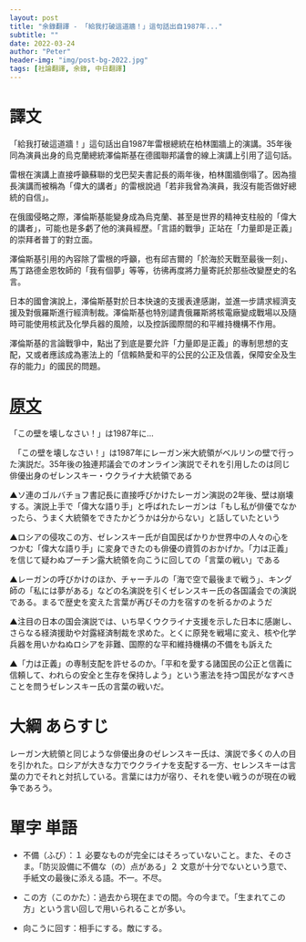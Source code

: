 ```yaml
---
layout: post
title: "余錄翻譯 - 「給我打破這道牆！」這句話出自1987年..."
subtitle: ""
date: 2022-03-24
author: "Peter"
header-img: "img/post-bg-2022.jpg"
tags: [社論翻譯, 余錄, 中日翻譯]
---
```


# 譯文

「給我打破這道牆！」這句話出自1987年雷根總統在柏林圍牆上的演講。35年後同為演員出身的烏克蘭總統澤倫斯基在德國聯邦議會的線上演講上引用了這句話。

雷根在演講上直接呼籲蘇聯的戈巴契夫書記長的兩年後，柏林圍牆倒塌了。因為擅長演講而被稱為「偉大的講者」的雷根說過「若非我曾為演員，我沒有能否做好總統的自信」。

在俄國侵略之際，澤倫斯基能變身成為烏克蘭、甚至是世界的精神支柱般的「偉大的講者」，可能也是多虧了他的演員經歷。「言語的戰爭」正站在「力量即是正義」的崇拜者普丁的對立面。

澤倫斯基引用的內容除了雷根的呼籲，也有邱吉爾的「於海於天戰至最後一刻」、馬丁路德金恩牧師的「我有個夢」等等，彷彿再度將力量寄託於那些改變歷史的名言。

日本的國會演說上，澤倫斯基對於日本快速的支援表達感謝，並進一步請求經濟支援及對俄羅斯進行經濟制裁。澤倫斯基也特別譴責俄羅斯將核電廠變成戰場以及隨時可能使用核武及化學兵器的風險，以及控訴國際間的和平維持機構不作用。

澤倫斯基的言論戰爭中，點出了到底是要允許「力量即是正義」的專制思想的支配，又或者應該成為憲法上的「信賴熱愛和平的公民的公正及信義，保障安全及生存的能力」的國民的問題。

# [原文](1)
 
 「この壁を壊しなさい！」は1987年に…

　「この壁を壊しなさい！」は1987年にレーガン米大統領がベルリンの壁で行った演説だ。35年後の独連邦議会でのオンライン演説でそれを引用したのは同じ俳優出身のゼレンスキー・ウクライナ大統領である

▲ソ連のゴルバチョフ書記長に直接呼びかけたレーガン演説の2年後、壁は崩壊する。演説上手で「偉大な語り手」と呼ばれたレーガンは「もし私が俳優でなかったら、うまく大統領をできたかどうかは分からない」と話していたという

▲ロシアの侵攻この方、ゼレンスキー氏が自国民ばかりか世界中の人々の心をつかむ「偉大な語り手」に変身できたのも俳優の資質のおかげか。「力は正義」を信じて疑わぬプーチン露大統領を向こうに回しての「言葉の戦い」である

▲レーガンの呼びかけのほか、チャーチルの「海で空で最後まで戦う」、キング師の「私には夢がある」などの名演説を引くゼレンスキー氏の各国議会での演説である。まるで歴史を変えた言葉が再びその力を宿すのを祈るかのようだ

▲注目の日本の国会演説では、いち早くウクライナ支援を示した日本に感謝し、さらなる経済援助や対露経済制裁を求めた。とくに原発を戦場に変え、核や化学兵器を用いかねぬロシアを非難、国際的な平和維持機構の不備をも訴えた

▲「力は正義」の専制支配を許せるのか。「平和を愛する諸国民の公正と信義に信頼して、われらの安全と生存を保持しよう」という憲法を持つ国民がなすべきことを問うゼレンスキー氏の言葉の戦いだ。

# 大綱 あらすじ

レーガン大統領と同じような俳優出身のゼレンスキー氏は、演説で多くの人の目を引かれた。ロシアが大きな力でウクライナを支配する一方、セレンスキーは言葉の力でそれと対抗している。言葉には力が宿り、それを使い戦うのが現在の戦争であろう。

# 單字 単語

- 不備（ふび）：１ 必要なものが完全にはそろっていないこと。また、そのさま。「防災設備に不備な（の）点がある」２ 文意が十分でないという意で、手紙文の最後に添える語。不一。不尽。

- この方（このかた）：過去から現在までの間。今の今まで。「生まれてこの方」という言い回しで用いられることが多い。

- 向こうに回す：相手にする。敵にする。


[1]: https://mainichi.jp/articles/20220324/ddm/001/070/130000c